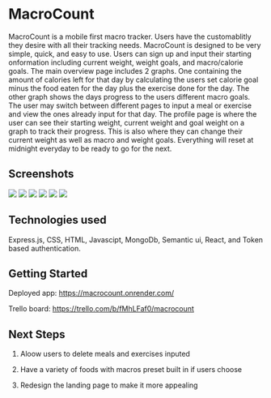 # MacroCount

MacroCount is a mobile first macro tracker. Users have the customablitly they desire with all their tracking needs. MacroCount is designed to be very simple, quick, and easy to use. Users can sign up and input their starting onformation including current weight, weight goals, and macro/calorie goals. The main overview page includes 2 graphs. One containing the amount of calories left for that day by calculating the users set calorie goal minus the food eaten for the day plus the exercise done for the day. The other graph shows the days progress to the users different macro goals. The user may switch between different pages to input a meal or exercise and view the ones already input for that day. The profile page is where the user can see their starting weight, current weight and goal weight on a graph to track their progress. This is also where they can change their current weight as well as macro and weight goals. Everything will reset at midnight everyday to be ready to go for the next. 

## Screenshots
<img src="https://i.imgur.com/tooHryW.png">
<img src="https://i.imgur.com/lc3T8CI.png">
<img src="https://i.imgur.com/2cGGZak.png">
<img src="https://i.imgur.com/Mzw8hUb.png">
<img src="https://i.imgur.com/T196qM3.png">
<img src="https://i.imgur.com/5LIq9mF.png">


## Technologies used 
Express.js, CSS, HTML, Javascipt, MongoDb, Semantic ui, React, and Token based authentication.

## Getting Started
Deployed app: https://macrocount.onrender.com/


Trello board:
https://trello.com/b/fMhLFaf0/macrocount


## Next Steps 
1. Aloow users to delete meals and exercises inputed

2. Have a variety of foods with macros preset built in if users choose

3. Redesign the landing page to make it more appealing